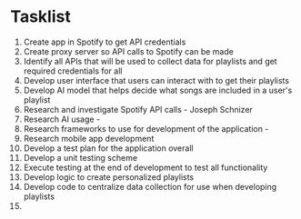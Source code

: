 # Tasklist
1. Create app in Spotify to get API credentials
2. Create proxy server so API calls to Spotify can be made
3. Identify all APIs that will be used to collect data for playlists and get required credentials for all
4. Develop user interface that users can interact with to get their playlists
5. Develop AI model that helps decide what songs are included in a user's playlist
6. Research and investigate Spotify API calls - Joseph Schnizer
7. Research AI usage -
8. Research frameworks to use for development of the application -
9. Research mobile app development 
10. Develop a test plan for the application overall
11. Develop a unit testing scheme
12. Execute testing at the end of development to test all functionality
13. Develop logic to create personalized playlists
14. Develop code to centralize data collection for use when developing playlists
15. 
